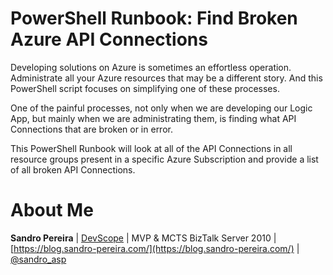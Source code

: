 # PowerShell Runbook: Find Broken Azure API Connections
Developing solutions on Azure is sometimes an effortless operation. Administrate all your Azure resources that may be a different story. And this PowerShell script focuses on simplifying one of these processes.

One of the painful processes, not only when we are developing our Logic App, but mainly when we are administrating them, is finding what API Connections that are broken or in error.

This PowerShell Runbook will look at all of the API Connections in all resource groups present in a specific Azure Subscription and provide a list of all broken API Connections.

# About Me
**Sandro Pereira** | [DevScope](http://www.devscope.net/) | MVP & MCTS BizTalk Server 2010 | [https://blog.sandro-pereira.com/](https://blog.sandro-pereira.com/) | [@sandro_asp](https://twitter.com/sandro_asp)

